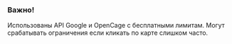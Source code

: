 ### Важно!
Использованы API Google и OpenCage с бесплатными лимитам. Могут срабатывать ограничения если кликать по карте слишком часто.
